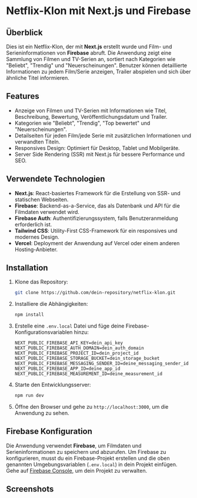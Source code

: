 # Netflix-Klon mit Next.js und Firebase

## Überblick

Dies ist ein Netflix-Klon, der mit **Next.js** erstellt wurde und Film- und Serieninformationen von **Firebase** abruft. Die Anwendung zeigt eine Sammlung von Filmen und TV-Serien an, sortiert nach Kategorien wie "Beliebt", "Trendig" und "Neuerscheinungen". Benutzer können detaillierte Informationen zu jedem Film/Serie anzeigen, Trailer abspielen und sich über ähnliche Titel informieren.

## Features

- Anzeige von Filmen und TV-Serien mit Informationen wie Titel, Beschreibung, Bewertung, Veröffentlichungsdatum und Trailer.
- Kategorien wie "Beliebt", "Trendig", "Top bewertet" und "Neuerscheinungen".
- Detailseiten für jeden Film/jede Serie mit zusätzlichen Informationen und verwandten Titeln.
- Responsives Design: Optimiert für Desktop, Tablet und Mobilgeräte.
- Server Side Rendering (SSR) mit Next.js für bessere Performance und SEO.
  
## Verwendete Technologien

- **Next.js**: React-basiertes Framework für die Erstellung von SSR- und statischen Webseiten.
- **Firebase**: Backend-as-a-Service, das als Datenbank und API für die Filmdaten verwendet wird.
- **Firebase Auth**: Authentifizierungssystem, falls Benutzeranmeldung erforderlich ist.
- **Tailwind CSS**: Utility-First CSS-Framework für ein responsives und modernes Design.
- **Vercel**: Deployment der Anwendung auf Vercel oder einem anderen Hosting-Anbieter.

## Installation

1. Klone das Repository:
    ```bash
    git clone https://github.com/dein-repository/netflix-klon.git
    ```
   
2. Installiere die Abhängigkeiten:
    ```bash
    npm install
    ```
   
3. Erstelle eine `.env.local` Datei und füge deine Firebase-Konfigurationsvariablen hinzu:
    ```
    NEXT_PUBLIC_FIREBASE_API_KEY=dein_api_key
    NEXT_PUBLIC_FIREBASE_AUTH_DOMAIN=dein_auth_domain
    NEXT_PUBLIC_FIREBASE_PROJECT_ID=dein_project_id
    NEXT_PUBLIC_FIREBASE_STORAGE_BUCKET=dein_storage_bucket
    NEXT_PUBLIC_FIREBASE_MESSAGING_SENDER_ID=deine_messaging_sender_id
    NEXT_PUBLIC_FIREBASE_APP_ID=deine_app_id
    NEXT_PUBLIC_FIREBASE_MEASUREMENT_ID=deine_measurement_id
    ```

4. Starte den Entwicklungsserver:
    ```bash
    npm run dev
    ```

5. Öffne den Browser und gehe zu `http://localhost:3000`, um die Anwendung zu sehen.

## Firebase Konfiguration

Die Anwendung verwendet **Firebase**, um Filmdaten und Serieninformationen zu speichern und abzurufen. Um Firebase zu konfigurieren, musst du ein Firebase-Projekt erstellen und die oben genannten Umgebungsvariablen (`.env.local`) in dein Projekt einfügen. Gehe auf [Firebase Console](https://console.firebase.google.com/), um dein Projekt zu verwalten.

## Screenshots




